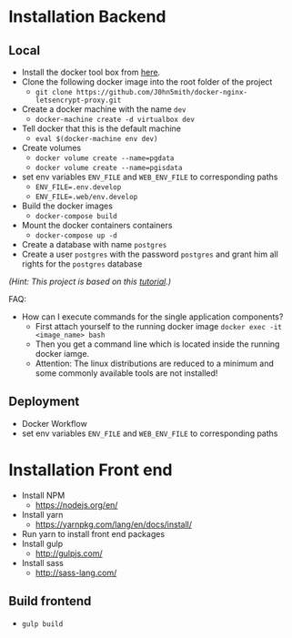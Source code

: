 # Installation Backend
## Local
* Install the docker tool box from [here](https://www.docker.com/products/docker-toolbox).
* Clone the following docker image into the root folder of the project
    * `git clone https://github.com/J0hn5mith/docker-nginx-letsencrypt-proxy.git`
* Create a docker machine with the name `dev`
    * `docker-machine create -d virtualbox dev`
* Tell docker that this is the default machine
    * `eval $(docker-machine env dev)`
* Create volumes
    * `docker volume create --name=pgdata`
    * `docker volume create --name=pgisdata`
* set env variables `ENV_FILE` and `WEB_ENV_FILE` to corresponding paths
    *  `ENV_FILE=.env.develop`
    *  `ENV_FILE=.web/env.develop`
* Build the docker images
    * `docker-compose build`
* Mount the docker containers containers
    * `docker-compose up -d`
* Create a database with name `postgres`
* Create a user `postgres` with the password `postgres` and grant him all rights for the `postgres` database

*(Hint: This project is based on this [tutorial](https://realpython.com/blog/python/django-development-with-docker-compose-and-machine/).)*


FAQ:
* How can I execute commands for the single application components?
    * First attach yourself to the running docker image `docker exec -it <image_name> bash`
    * Then you get a command line which is located inside the running docker iamge.
    * Attention: The linux distributions are reduced to a minimum and some commonly available tools are not installed!

## Deployment
* Docker Workflow
* set env variables `ENV_FILE` and `WEB_ENV_FILE` to corresponding paths

# Installation Front end
* Install NPM
    * https://nodejs.org/en/
* Install yarn
    * https://yarnpkg.com/lang/en/docs/install/
* Run yarn to install front end packages
* Install gulp
    * http://gulpjs.com/
* Install sass
    * http://sass-lang.com/

## Build frontend
* `gulp build`
